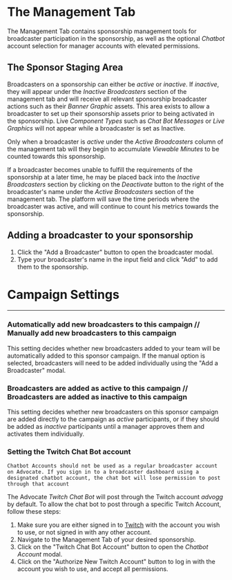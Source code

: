 The Management Tab
================

The Management Tab contains sponsorship management tools for broadcaster participation in the sponsorship, as well as the optional *Chatbot* account selection for manager accounts with elevated permissions.

## The Sponsor Staging Area

Broadcasters on a sponsorship can either be *active* or *inactive*. If *inactive*, they will appear under the *Inactive Broadcasters* section of the management tab and will receive all relevant sponsorship broadcaster actions such as their *Banner Graphic* assets. This area exists to allow a broadcaster to set up their sponsorship assets prior to being activated in the sponsorship. Live *Component Types* such as *Chat Bot Messages* or *Live Graphics* will not appear while a broadcaster is set as Inactive.

Only when a broadcaster is *active* under the *Active Broadcasters* column of the management tab will they begin to accumulate *Viewable Minutes* to be counted towards this sponsorship.

If a broadcaster becomes unable to fulfill the requirements of the sponsorship at a later time, he may be placed back into the *Inactive Broadcasters* section by clicking on the *Deactivate* button to the right of the broadcaster's name under the *Active Broadcasters* section of the management tab. The platform will save the time periods where the broadcaster was active, and will continue to count his metrics towards the sponsorship.

## Adding a broadcaster to your sponsorship

1. Click the "Add a Broadcaster" button to open the broadcaster modal.
2. Type your broadcaster's name in the input field and click "Add" to add them to the sponsorship.

# Campaign Settings
---
### Automatically add new broadcasters to this campaign // Manually add new broadcasters to this campaign
This setting decides whether new broadcasters added to your team will be automatically added to this sponsor campaign. If the manual option is selected, broadcasters will need to be added individually using the "Add a Broadcaster" modal.

### Broadcasters are added as active to this campaign // Broadcasters are added as inactive to this campaign
This setting decides whether new broadcasters on this sponsor campaign are added directly to the campaign as *active* participants, or if they should be added as *inactive* participants until a manager approves them and activates them individually.

### Setting the Twitch Chat Bot account

`Chatbot Accounts should not be used as a regular broadcaster account on Advocate. If you sign in to a broadcaster dashboard using a designated chatbot account, the chat bot will lose permission to post through that account`

The Advocate *Twitch Chat Bot* will post through the Twitch account *advogg* by default. To allow the chat bot to post through a specific Twitch Account, follow these steps:

1. Make sure you are either signed in to [Twitch](https://www.twitch.tv) with the account you wish to use, or not signed in with any other account.
2. Navigate to the Management Tab of your desired sponsorship.
3. Click on the "Twitch Chat Bot Account" button to open the *Chatbot Account* modal.
4. Click on the "Authorize New Twitch Account" button to log in with the account you wish to use, and accept all permissions.
